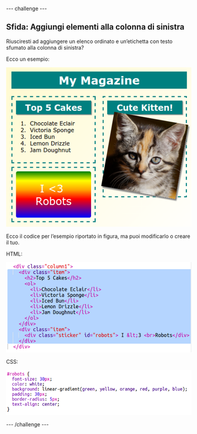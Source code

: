 --- challenge ---
## Sfida: Aggiungi elementi alla colonna di sinistra

Riusciresti ad aggiungere un elenco ordinato e un’etichetta con testo sfumato alla colonna di sinistra?

Ecco un esempio:

![screenshot](images/magazine-challenge1-example.png)

Ecco il codice per l’esempio riportato in figura, ma puoi modificarlo o creare il tuo.

HTML:

![screenshot](images/magazine-challenge1.png)

CSS:

![screenshot](images/magazine-challenge1-style.png)






--- /challenge ---
